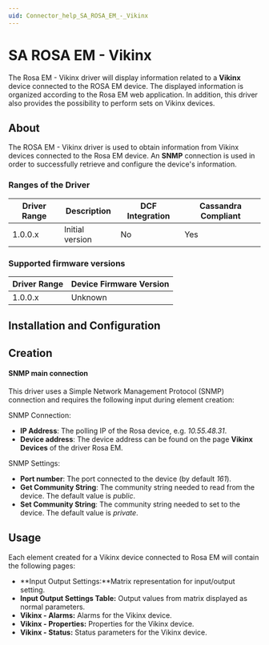 ```yaml
---
uid: Connector_help_SA_ROSA_EM_-_Vikinx
---
```


# SA ROSA EM - Vikinx

The Rosa EM - Vikinx driver will display information related to a **Vikinx** device connected to the ROSA EM device. The displayed information is organized according to the Rosa EM web application. In addition, this driver also provides the possibility to perform sets on Vikinx devices.

## About

The ROSA EM - Vikinx driver is used to obtain information from Vikinx devices connected to the Rosa EM device. An **SNMP** connection is used in order to successfully retrieve and configure the device's information.

### Ranges of the Driver

| **Driver Range** | **Description** | **DCF Integration** | **Cassandra Compliant** |
|------------------|-----------------|---------------------|-------------------------|
| 1.0.0.x          | Initial version | No                  | Yes                     |

### Supported firmware versions

| **Driver Range** | **Device Firmware Version** |
|------------------|-----------------------------|
| 1.0.0.x          | Unknown                     |

## Installation and Configuration

## Creation

#### SNMP main connection

This driver uses a Simple Network Management Protocol (SNMP) connection and requires the following input during element creation:

SNMP Connection:

- **IP Address**: The polling IP of the Rosa device, e.g. *10.55.48.31*.
- **Device address**: The device address can be found on the page **Vikinx Devices** of the driver Rosa EM.

SNMP Settings:

- **Port number**: The port connected to the device (by default *161*).
- **Get Community String**: The community string needed to read from the device. The default value is *public*.
- **Set Community String**: The community string needed to set to the device. The default value is *private*.

## Usage

Each element created for a Vikinx device connected to Rosa EM will contain the following pages:

- **Input Output Settings:**Matrix representation for input/output setting.
- **Input Output Settings Table:** Output values from matrix displayed as normal parameters.
- **Vikinx - Alarms:** Alarms for the Vikinx device.
- **Vikinx - Properties:** Properties for the Vikinx device.
- **Vikinx - Status:** Status parameters for the Vikinx device.
